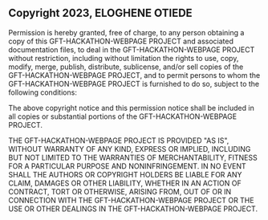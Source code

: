 ## Copyright 2023, ELOGHENE OTIEDE

Permission is hereby granted, free of charge, to any person obtaining a copy of this GFT-HACKATHON-WEBPAGE PROJECT and associated documentation files, to deal in the GFT-HACKATHON-WEBPAGE PROJECT without restriction, including without limitation the rights to use, copy, modify, merge, publish, distribute, sublicense, and/or sell copies of the GFT-HACKATHON-WEBPAGE PROJECT, and to permit persons to whom the GFT-HACKATHON-WEBPAGE PROJECT is furnished to do so, subject to the following conditions:

The above copyright notice and this permission notice shall be included in all copies or substantial portions of the GFT-HACKATHON-WEBPAGE PROJECT.

THE GFT-HACKATHON-WEBPAGE PROJECT IS PROVIDED "AS IS", WITHOUT WARRANTY OF ANY KIND, EXPRESS OR IMPLIED, INCLUDING BUT NOT LIMITED TO THE WARRANTIES OF MERCHANTABILITY, FITNESS FOR A PARTICULAR PURPOSE AND NONINFRINGEMENT. IN NO EVENT SHALL THE AUTHORS OR COPYRIGHT HOLDERS BE LIABLE FOR ANY CLAIM, DAMAGES OR OTHER LIABILITY, WHETHER IN AN ACTION OF CONTRACT, TORT OR OTHERWISE, ARISING FROM, OUT OF OR IN CONNECTION WITH THE GFT-HACKATHON-WEBPAGE PROJECT OR THE USE OR OTHER DEALINGS IN THE GFT-HACKATHON-WEBPAGE PROJECT.
